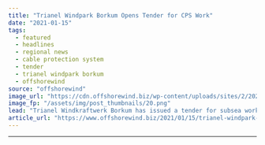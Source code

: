 ```yaml
---
title: "Trianel Windpark Borkum Opens Tender for CPS Work"
date: "2021-01-15"
tags: 
  - featured
  - headlines
  - regional news
  - cable protection system
  - tender
  - trianel windpark borkum
  - offshorewind
source: "offshorewind"
image_url: "https://cdn.offshorewind.biz/wp-content/uploads/sites/2/2021/01/15102004/CPS-Services-Wanted-for-Trianel-Windpark-Borkum.png"
image_fp: "/assets/img/post_thumbnails/20.png"
lead: "Trianel Windkraftwerk Borkum has issued a tender for subsea works on the cable protection"
article_url: "https://www.offshorewind.biz/2021/01/15/trianel-windpark-borkum-opens-tender-for-cps-work/"
---
```


---
